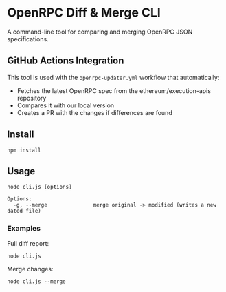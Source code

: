 # OpenRPC Diff & Merge CLI

A command-line tool for comparing and merging OpenRPC JSON specifications.

## GitHub Actions Integration

This tool is used with the `openrpc-updater.yml` workflow that automatically:
- Fetches the latest OpenRPC spec from the ethereum/execution-apis repository
- Compares it with our local version
- Creates a PR with the changes if differences are found

## Install

```shell script
npm install
```

## Usage

```shell script
node cli.js [options]

Options:
  -g, --merge               merge original -> modified (writes a new dated file)
```

### Examples

Full diff report:

```shell script
node cli.js
```

Merge changes:

```shell script
node cli.js --merge
```
